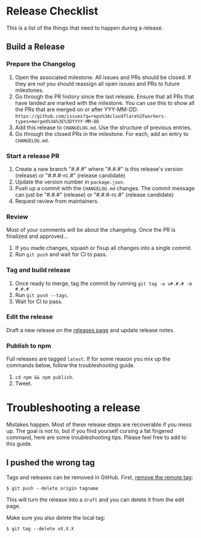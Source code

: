 # Release Checklist

This is a list of the things that need to happen during a release.

## Build a Release

### Prepare the Changelog

1. Open the associated milestone. All issues and PRs should be closed. If
   they are not you should reassign all open issues and PRs to future
   milestones.
1. Go through the PR history since the last release. Ensure that all PRs
   that have landed are marked with the milestone. You can use this to
   show all the PRs that are merged on or after YYY-MM-DD:
   `https://github.com/issues?q=repo%3Acloudflare%2Fworkers-types+merged%3A%3E%3DYYYY-MM-DD`
1. Add this release to `CHANGELOG.md`. Use the structure of previous
   entries.
1. Go through the closed PRs in the milestone. For each, add an entry to
   `CHANGELOG.md`.

### Start a release PR

1. Create a new branch "#.#.#" where "#.#.#" is this release's version (release) or "#.#.#-rc.#" (release candidate)
1. Update the version number in `package.json`.
1. Push up a commit with the `CHANGELOG.md` changes. The commit message can just be "#.#.#" (release) or "#.#.#-rc.#" (release candidate)
1. Request review from maintainers.

### Review

Most of your comments will be about the changelog. Once the PR is finalized and approved...

1. If you made changes, squash or fixup all changes into a single commit.
1. Run `git push` and wait for CI to pass.

### Tag and build release

1. Once ready to merge, tag the commit by running `git tag -a v#.#.# -m #.#.#`
1. Run `git push --tags`.
1. Wait for CI to pass.

### Edit the release

Draft a new release on the [releases page](https://github.com/cloudflare/workers-types/releases) and update release notes.

### Publish to npm

Full releases are tagged `latest`. If for some reason you mix up the commands below, follow the troubleshooting guide.

1. `cd npm && npm publish`.
1. Tweet.

# Troubleshooting a release

Mistakes happen. Most of these release steps are recoverable if you mess up. The goal is not to, but if you find yourself cursing a fat fingered command, here are some troubleshooting tips. Please feel free to add to this guide.

## I pushed the wrong tag

Tags and releases can be removed in GitHub. First, [remove the remote tag](https://stackoverflow.com/questions/5480258/how-to-delete-a-remote-tag):

```console
$ git push --delete origin tagname
```

This will turn the release into a `draft` and you can delete it from the edit page.

Make sure you also delete the local tag:

```console
$ git tag --delete vX.X.X
```
